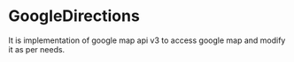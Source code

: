 # GoogleDirections
It is implementation of google map api v3 to access google map and modify it as per needs.
